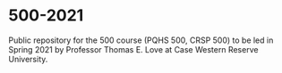 # 500-2021
Public repository for the 500 course (PQHS 500, CRSP 500) to be led in Spring 2021 by Professor Thomas E. Love at Case Western Reserve University. 
